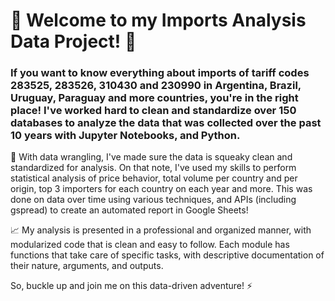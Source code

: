 # 👋 Welcome to my Imports Analysis Data Project! :snake:

### If you want to know everything about imports of tariff codes 283525, 283526, 310430 and 230990 in Argentina, Brazil, Uruguay, Paraguay and more countries, you're in the right place! I've worked hard to clean and standardize over 150 databases to analyze the data that was collected over the past 10 years with Jupyter Notebooks, and Python. 

🧹 With data wrangling, I've made sure the data is squeaky clean and standardized for analysis. On that note, I've used my skills to perform statistical analysis of price behavior, total volume per country and per origin, top 3 importers for each country on each year and more. This was done on data over time using various techniques, and APIs (including gspread) to create an automated report in Google Sheets!

📈 My analysis is presented in a professional and organized manner, with modularized code that is clean and easy to follow. Each module has functions that take care of specific tasks, with descriptive documentation of their nature, arguments, and outputs.

So, buckle up and join me on this data-driven adventure! ⚡️
